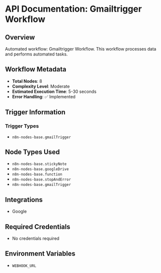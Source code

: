 # API Documentation: Gmailtrigger Workflow

## Overview
Automated workflow: Gmailtrigger Workflow. This workflow processes data and performs automated tasks.

## Workflow Metadata
- **Total Nodes**: 8
- **Complexity Level**: Moderate
- **Estimated Execution Time**: 5-30 seconds
- **Error Handling**: ✅ Implemented

## Trigger Information
### Trigger Types
- `n8n-nodes-base.gmailTrigger`

## Node Types Used
- `n8n-nodes-base.stickyNote`
- `n8n-nodes-base.googleDrive`
- `n8n-nodes-base.function`
- `n8n-nodes-base.stopAndError`
- `n8n-nodes-base.gmailTrigger`

## Integrations
- Google

## Required Credentials
- No credentials required

## Environment Variables
- `WEBHOOK_URL`
